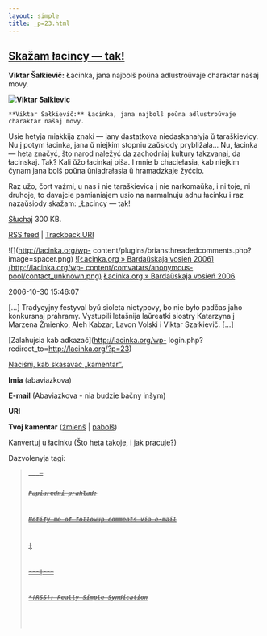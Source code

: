 ```yaml
---
layout: simple
title: _p=23.html 
---
```






## [Skažam łacincy — tak!](http://lacinka.org/?p=23 "Skažam łacincy — tak!")

**Viktar Šałkievič:** Łacinka, jana najbolš poŭna adlustroŭvaje charaktar
našaj movy.

**![Viktar
Salkievic](http://lacinka.org/images/stories/Ludzi/viktarsalkievic.jpg)**

    **Viktar Šałkievič:** Łacinka, jana najbolš poŭna adlustroŭvaje charaktar našaj movy.

Usie hetyja miakkija znaki — jany dastatkova niedaskanałyja ŭ taraškievicy. Nu
j potym łacinka, jana ŭ niejkim stopniu zaŭsiody prybližała… Nu, łacinka —
heta značyć, što narod naležyć da zachodniaj kultury takzvanaj, da łacinskaj.
Tak? Kali ŭžo łacinkaj piša. I mnie b chaciełasia, kab niejkim čynam jana bolš
poŭna ŭniadrałasia ŭ hramadzkaje žyćcio.

Raz užo, čort vaźmi, u nas i nie taraškievica j nie narkomaŭka, i ni toje, ni
druhoje, to davajcie pamianiajem usio na narmalnuju adnu łacinku i raz
nazaŭsiody skažam: „Łacincy — tak!

[Słuchaj](http://www.lacinka.org/fajly/ludzi_pra_lacinku/salkievic.m3u) 300
KB.

[RSS feed](http://lacinka.org/?feed=rss2&p=23) | [Trackback
URI](http://lacinka.org/wp-trackback.php?p=23)

![](http://lacinka.org/wp-
content/plugins/briansthreadedcomments.php?image=spacer.png) [![Łacinka.org
&raquo; Bardaŭskaja vosień 2006](http://lacinka.org/wp-
content/comvatars/anonymous-
pool/contact_unknown.png)](http://lacinka.org/?p=104) [Łacinka.org »
Bardaŭskaja vosień 2006](http://lacinka.org/?p=104)

2006-10-30 15:46:07

[…] Tradycyjny festyval byŭ sioleta nietypovy, bo nie było padčas jaho
konkursnaj prahramy. Vystupili letašnija laŭreatki siostry Katarzyna j Marzena
Żmienko, Aleh Kabzar, Lavon Volski i Viktar Szałkievič. […]

[Zalahujsia kab adkazać](http://lacinka.org/wp-
login.php?redirect_to=http://lacinka.org/?p=23)



[ Naciśni, kab skasavać „kamentar”. ](javascript:reRoot\(\))

**Imia** (abaviazkova)

**E-mail** (Abaviazkova - nia budzie bačny inšym)

**URI**

**Tvoj kamentar** ([źmienš](javascript:changeCommentSize\(-80\);) |
[pabolš](javascript:changeCommentSize\(80\)))

 Kanvertuj u łacinku (Što heta takoje, i jak pracuje?)

Dazvolenyja tagi: <a href="" title=""> <abbr title=""> <acronym title=""> <b>
<blockquote cite=""> <code> <em> <i> <strike> <strong>

Papiaredni prahlad:

Notify me of followup comments via e-mail


|

 
  
  
---|---  
  







 



  *[RSS]: Really Simple Syndication



